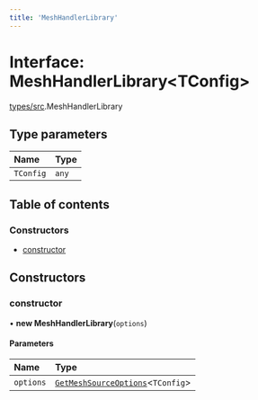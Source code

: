 ```yaml
---
title: 'MeshHandlerLibrary'
---
```


# Interface: MeshHandlerLibrary<TConfig\>

[types/src](../modules/types_src).MeshHandlerLibrary

## Type parameters

| Name | Type |
| :------ | :------ |
| `TConfig` | `any` |

## Table of contents

### Constructors

- [constructor](types_src.MeshHandlerLibrary#constructor)

## Constructors

### constructor

• **new MeshHandlerLibrary**(`options`)

#### Parameters

| Name | Type |
| :------ | :------ |
| `options` | [`GetMeshSourceOptions`](../modules/types_src#getmeshsourceoptions)<`TConfig`\> |
